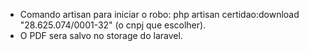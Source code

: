 - Comando artisan para iniciar o robo: php artisan certidao:download "28.625.074/0001-32" (o cnpj que escolher).
- O PDF sera salvo no storage do laravel.
